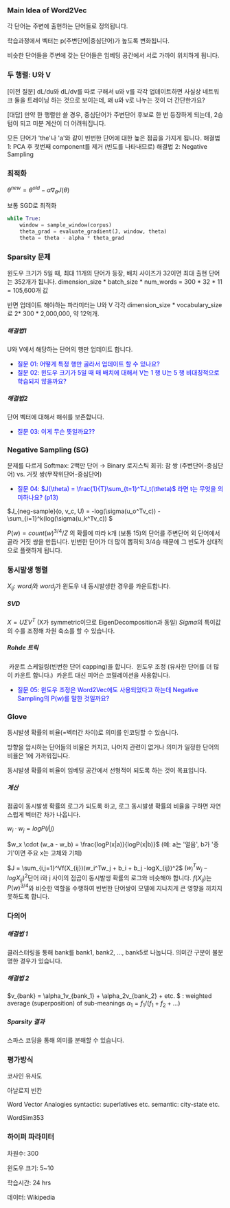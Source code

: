 ### Main Idea of Word2Vec

각 단어는 주변에 출현하는 단어들로 정의됩니다.

학습과정에서 벡터는 p(주변단어|중심단어)가 높도록 변화됩니다.

비슷한 단어들을 주변에 갖는 단어들은 임베딩 공간에서 서로 가까이 위치하게 됩니다.



### 두 행렬: U와 V 

[이전 질문] 
dL/du와 dL/dv를 따로 구해서 u와  v를 각각 업데이트하면 사실상 네트워크 둘을 트레이닝 하는 것으로 보이는데, 왜 u와 v로 나누는 것이 더 간단한가요?

[대답]
만약 한 행렬만 쓸 경우, 중심단어가 주변단어 후보로 한 번 등장하게 되는데, 2승 텀이 되고 미분 계산이 더 어려워집니다.

모든 단어가 'the'나 'a'와 같이 빈번한 단어에 대한 높은 점곱을 가지게 됩니다.
	해결법 1: PCA 후 첫번째 component를 제거 (빈도를 나타내므로)
	해결법 2: Negative Sampling



### 최적화

$\theta^{new} = \theta^{old} - \alpha\nabla_{\theta} J(\theta)$

보통 SGD로 최적화

```python
while True: 
	window = sample_window(corpus)
	theta_grad = evaluate_gradient(J, window, theta)
	theta = theta - alpha * theta_grad
```



### Sparsity 문제

윈도우 크기가 5일 때, 최대 11개의 단어가 등장, 배치 사이즈가 32이면 최대 출현 단어는 352개가 됩니다. 
	dimension_size * batch_size * num_words = 300 * 32 * 11 = 105,600개 값

반면 업데이트 해야하는 파라미터는 U와 V 각각 dimension_size * vocabulary_size로 2* 300 * 2,000,000, 약 12억개.

##### 해결법1

U와 V에서  해당하는 단어의 행만 업데이트 합니다.

- <span style="color:blue">질문 01: 어떻게 특정 행만 골라서 업데이트 할 수 있나요?</span>
- <span style="color:blue">질문 02: 윈도우 크기가 5일 때 매 배치에 대해서 V는 1 행 U는 5 행 비대칭적으로 학습되지 않을까요?</span>

##### 해결법2

단어 벡터에 대해서 해쉬를 보존합니다.

- <span style="color:blue">질문 03: 이게 무슨 뜻일까요??</span>



### Negative Sampling (SG)

문제를 다르게
Softmax: 2백만 단어 &rarr; Binary 로지스틱 회귀: 참 쌍 (주변단어-중심단어) vs. 거짓 쌍(무작위단어-중심단어)

- <span style="color:blue">질문 04: $J(\theta) = \frac{1}{T}\sum_{t=1}^TJ_t(\theta)$ 라면 t는 무엇을 의미하나요? (p13)</span> 

$J_{neg-sample}(o, v_c, U) = -log(\sigma(u_o^Tv_c)) - \sum_{i=1}^k(log(\sigma(u_k^Tv_c)) $

$P(w) = count(w)^{3/4} / Z$ 의 확률에 따라 k개 (보통 15)의 단어를 주변단어 외 단어에서 골라 거짓 쌍을 만듭니다.
빈번한 단어가 더 많이 뽑히되 3/4승 때문에 그 빈도가 상대적으로 플랫하게 됩니다.



### 동시발생 행렬

$X_{ij}$: $word_i$와 $word_j$가 윈도우 내 동시발생한 경우를 카운트합니다.

##### SVD

$X = U\Sigma V^T$ (X가 symmetric이므로 EigenDecomposition과 동일)
	$Sigma$의 특이값의 수를 조정해 차원 축소를 할 수 있습니다.

##### Rohde 트릭 

​	카운트 스케일링(빈번한 단어 capping)을 합니다.
​	윈도우 조정 (유사한 단어를 더 많이 카운트 합니다.)
​	카운트 대신 피어슨 코릴레이션을 사용합니다.

- <span style="color:blue">질문 05: 윈도우 조정은 Word2Vec에도 사용되었다고 하는데 Negative Sampling의 P(w)를 말한 것일까요?</span> 



### Glove

동시발생 확률의 비율(=벡터간 차이)로 의미를 인코딩할 수 있습니다.

방향을 암시하는 단어들의 비율은 커지고, 나머지 관련이 없거나 의미가 일정한 단어의 비율은 1에 가까워집니다.

동시발생 확률의 비율이 임베딩 공간에서 선형적이 되도록 하는 것이 목표입니다.

##### 계산

점곱이 동시발생 확률의 로그가 되도록 하고, 로그 동시발생 확률의 비율을 구하면 자연스럽게 벡터간 차가 나옵니다. 

$w_i \cdot w_j = logP(i|j)$ 

$w_x \cdot (w_a - w_b) = \frac{logP(x|a)}{logP(x|b)}$ (예: a는 '얼음', b가 '증기'이면 주요 x는 고체와 기체)

$J = \sum_{i,j=1}^Vf(X_{ij})(w_i^Tw_j + b_i + b_j -logX_{ij})^2$
	$(w_i^Tw_j - logX_{ij})^2$단어 i와 j 사이의 점곱이 동시발생 확률의 로그와 비슷해야 합니다.
	 $f(X_{ij})$는 $P(w)^{3/4}$와 비슷한 역할을 수행하여 빈번한 단어쌍이 모델에 지나치게 큰 영향을 끼치지 못하도록 합니다.



### 다의어

##### 해결법 1

클러스터링을 통해 bank를 bank1, bank2, ..., bank5로 나눕니다.
	의미간 구분이 불분명한 경우가 있습니다.

##### 해결법 2

$v_{bank} = \alpha_1v_{bank_1} + \alpha_2v_{bank_2} + etc. $ : weighted average (superposition) of sub-meanings
	$\alpha_1 = f_1/(f_1+f_2+...)$

##### Sparsity 결과

스파스 코딩을 통해 의미를 분해할 수 있습니다.



### 평가방식

코사인 유사도

아날로지 빈칸

Word Vector Analogies
	syntactic: superlatives etc.
	semantic: city-state etc.

WordSim353



### 하이퍼 파라미터

차원수: 300

윈도우 크기: 5~10

학습시간: 24 hrs

데이터: Wikipedia
